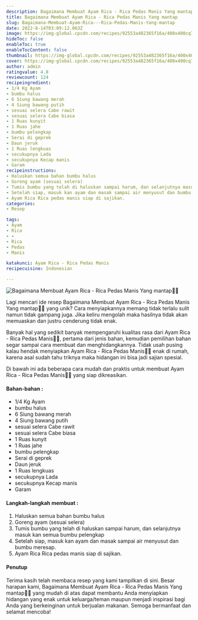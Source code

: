 ```yaml
---
description: Bagaimana Membuat Ayam Rica - Rica Pedas Manis Yang mantap"
title: Bagaimana Membuat Ayam Rica - Rica Pedas Manis Yang mantap
slug: Bagaimana-Membuat-Ayam-Rica---Rica-Pedas-Manis-Yang-mantap
date: 2022-8-14T03:09:12.063Z
image: https://img-global.cpcdn.com/recipes/92553a482365f16a/400x400cq70/photo.jpg
hideToc: false
enableToc: true
enableTocContent: false
thumbnail: https://img-global.cpcdn.com/recipes/92553a482365f16a/400x400cq70/photo.jpg
cover: https://img-global.cpcdn.com/recipes/92553a482365f16a/400x400cq70/photo.jpg
author: admin
ratingvalue: 4.8
reviewcount: 124
recipeingredient:
- 1/4 Kg Ayam
- bumbu halus
- 6 Siung bawang merah
- 4 Siung bawang putih
- sesuai selera Cabe rawit
- sesuai selera Cabe biasa
- 1 Ruas kunyit
- 1 Ruas jahe
- bumbu pelengkap
- Serai di geprek
- Daun jeruk
- 1 Ruas lengkuas
- secukupnya Lada
- secukupnya Kecap manis
- Garam
recipeinstructions:
- Haluskan semua bahan bumbu halus
- Goreng ayam (sesuai selera)
- Tumis bumbu yang telah di haluskan sampai harum, dan selanjutnya masuk kan semua bumbu pelengkap
- Setelah siap, masuk kan ayam dan masak sampai air menyusut dan bumbu meresap.
- Ayam Rica Rica pedas manis siap di sajikan.
categories:
- Resep

tags:
- Ayam
- Rica
- -
- Rica
- Pedas
- Manis

katakunci: Ayam Rica - Rica Pedas Manis
recipecuisine: Indonesian

---
```


![Bagaimana Membuat Ayam Rica - Rica Pedas Manis Yang mantap👩‍🍳](https://img-global.cpcdn.com/recipes/92553a482365f16a/400x400cq70/photo.jpg)

Lagi mencari ide resep Bagaimana Membuat Ayam Rica - Rica Pedas Manis Yang mantap👩‍🍳 yang unik? Cara menyiapkannya memang tidak terlalu sulit namun tidak gampang juga. Jika keliru mengolah maka hasilnya tidak akan memuaskan dan justru cenderung tidak enak.

Banyak hal yang sedikit banyak mempengaruhi kualitas rasa dari Ayam Rica - Rica Pedas Manis👩‍🍳, pertama dari jenis bahan, kemudian pemilihan bahan segar sampai cara membuat dan menghidangkannya. Tidak usah pusing kalau hendak menyiapkan Ayam Rica - Rica Pedas Manis👩‍🍳 enak di rumah, karena asal sudah tahu triknya maka hidangan ini bisa jadi sajian spesial.

Di bawah ini ada beberapa cara mudah dan praktis untuk membuat Ayam Rica - Rica Pedas Manis👩‍🍳 yang siap dikreasikan.

<!--inarticleads1-->

#### Bahan-bahan :

- 1/4 Kg Ayam
- bumbu halus
- 6 Siung bawang merah
- 4 Siung bawang putih
- sesuai selera Cabe rawit
- sesuai selera Cabe biasa
- 1 Ruas kunyit
- 1 Ruas jahe
- bumbu pelengkap
- Serai di geprek
- Daun jeruk
- 1 Ruas lengkuas
- secukupnya Lada
- secukupnya Kecap manis
- Garam

<!--inarticleads2-->

#### Langkah-langkah membuat :

1. Haluskan semua bahan bumbu halus
1. Goreng ayam (sesuai selera)
1. Tumis bumbu yang telah di haluskan sampai harum, dan selanjutnya masuk kan semua bumbu pelengkap
1. Setelah siap, masuk kan ayam dan masak sampai air menyusut dan bumbu meresap.
1. Ayam Rica Rica pedas manis siap di sajikan.

#### Penutup

Terima kasih telah membaca resep yang kami tampilkan di sini. Besar harapan kami, Bagaimana Membuat Ayam Rica - Rica Pedas Manis Yang mantap👩‍🍳 yang mudah di atas dapat membantu Anda menyiapkan hidangan yang enak untuk keluarga/teman maupun menjadi inspirasi bagi Anda yang berkeinginan untuk berjualan makanan. Semoga bermanfaat dan selamat mencoba!